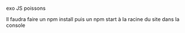 exo JS poissons

Il faudra faire un 
npm install
puis un
npm start
à la racine du site dans la console